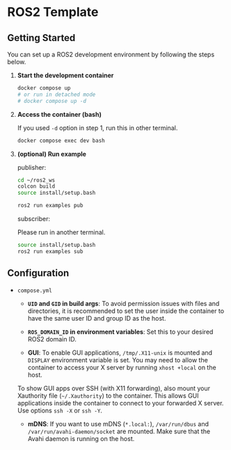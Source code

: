 # ROS2 Template

## Getting Started

You can set up a ROS2 development environment by following the steps below.

1. **Start the development container**

    ```bash
    docker compose up
    # or run in detached mode
    # docker compose up -d
    ```

2. **Access the container (bash)**

    If you used `-d` option in step 1, run this in other terminal.

    ```bash
    docker compose exec dev bash
    ```

3. **(optional) Run example**

    publisher:

    ```bash
    cd ~/ros2_ws
    colcon build
    source install/setup.bash

    ros2 run examples pub
    ```

    subscriber:

    Please run in another terminal.

    ```bash
    source install/setup.bash
    ros2 run examples sub
    ```

## Configuration

- `compose.yml`

  - **`UID` and `GID` in build args**: To avoid permission issues with files and directories, it is recommended to set the user inside the container to have the same user ID and group ID as the host.

  - **`ROS_DOMAIN_ID` in environment variables**: Set this to your desired ROS2 domain ID.

  - **GUI**: To enable GUI applications, `/tmp/.X11-unix` is mounted and `DISPLAY` environment variable is set. You may need to allow the container to access your X server by running `xhost +local` on the host.

  To show GUI apps over SSH (with X11 forwarding), also mount your Xauthority file (`~/.Xauthority`) to the container. This allows GUI applications inside the container to connect to your forwarded X server. Use options `ssh -X` or `ssh -Y`.

  - **mDNS**: If you want to use mDNS (`*.local:`), `/var/run/dbus` and `/var/run/avahi-daemon/socket` are mounted. Make sure that the Avahi daemon is running on the host.
